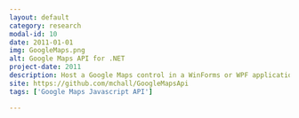 ```yaml
---
layout: default
category: research
modal-id: 10
date: 2011-01-01
img: GoogleMaps.png
alt: Google Maps API for .NET
project-date: 2011
description: Host a Google Maps control in a WinForms or WPF application.<br/>Provides C# wrapper to some Google Maps API functionality.<br/>
site: https://github.com/mchall/GoogleMapsApi
tags: ['Google Maps Javascript API']

---
```


